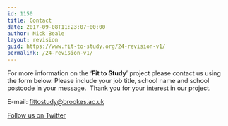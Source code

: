 ```yaml
---
id: 1150
title: Contact
date: 2017-09-08T11:23:07+00:00
author: Nick Beale
layout: revision
guid: https://www.fit-to-study.org/24-revision-v1/
permalink: /24-revision-v1/
---
```

For more information on the ‘**Fit to Study**’ project please contact us using the form below. Please include your job title, school name and school postcode in your message.  Thank you for your interest in our project.

E-mail: <fittostudy@brookes.ac.uk>

[<i class="fa fa-2x fa-twitter"></i> Follow us on Twitter](https://twitter.com/Fit_to_Study)

<div role="form" class="wpcf7" id="wpcf7-f149-o10" lang="en-GB" dir="ltr">
  <div class="screen-reader-response">
  </div>
</div>
